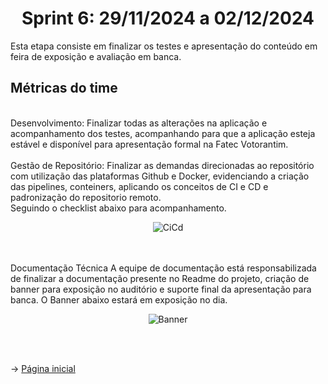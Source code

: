 <span id="topo">

<h1 align="center">Sprint 6: 29/11/2024 a 02/12/2024</h1>

Esta etapa consiste em finalizar os testes e apresentação do conteúdo em feira de exposição e avaliação em banca.
        

<span id="metricas">
    
## Métricas do time
<br>
Desenvolvimento: Finalizar todas as alterações na aplicação e acompanhamento dos testes, acompanhando para que a aplicação esteja estável e disponível para apresentação formal na Fatec Votorantim.
<br>
<br>
Gestão de Repositório: Finalizar as demandas direcionadas ao repositório com utilização das plataformas Github e Docker, evidenciando a criação das pipelines, conteiners, aplicando os conceitos de CI e CD e padronização do repositorio remoto.
<br>
Seguindo o checklist abaixo para acompanhamento.
<div align="center">
    
![CiCd](https://github.com/marcusvsbarros/readMeTest/blob/main/cicd.jpg)
</div>


<br>
<br>
Documentação Técnica
A equipe de documentação está responsabilizada de finalizar a documentação presente no Readme do projeto, criação de banner para exposição no auditório e suporte final da apresentação para banca.
O Banner abaixo estará em exposição no dia.
<br>
<div align="center">
    
![Banner](https://github.com/marcusvsbarros/readMeTest/blob/main/banner.jpeg)
</div>

<br>
<br>

→ [Página inicial](https://github.com/marcusvsbarros/readMeTest/blob/main/README.md)



    

